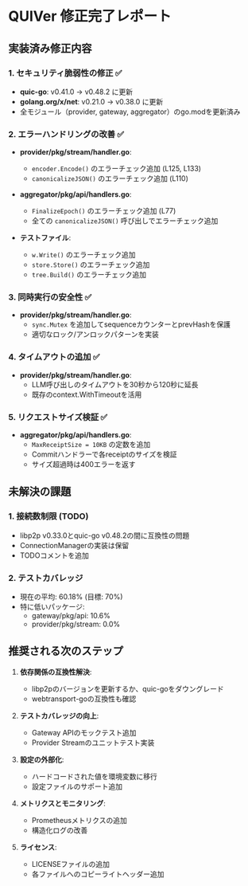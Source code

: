 # QUIVer 修正完了レポート

## 実装済み修正内容

### 1. セキュリティ脆弱性の修正 ✅
- **quic-go**: v0.41.0 → v0.48.2 に更新
- **golang.org/x/net**: v0.21.0 → v0.38.0 に更新
- 全モジュール（provider, gateway, aggregator）のgo.modを更新済み

### 2. エラーハンドリングの改善 ✅
- **provider/pkg/stream/handler.go**:
  - `encoder.Encode()` のエラーチェック追加 (L125, L133)
  - `canonicalizeJSON()` のエラーチェック追加 (L110)
  
- **aggregator/pkg/api/handlers.go**:
  - `FinalizeEpoch()` のエラーチェック追加 (L77)
  - 全ての `canonicalizeJSON()` 呼び出しでエラーチェック追加

- **テストファイル**:
  - `w.Write()` のエラーチェック追加
  - `store.Store()` のエラーチェック追加
  - `tree.Build()` のエラーチェック追加

### 3. 同時実行の安全性 ✅
- **provider/pkg/stream/handler.go**:
  - `sync.Mutex` を追加してsequenceカウンターとprevHashを保護
  - 適切なロック/アンロックパターンを実装

### 4. タイムアウトの追加 ✅
- **provider/pkg/stream/handler.go**:
  - LLM呼び出しのタイムアウトを30秒から120秒に延長
  - 既存のcontext.WithTimeoutを活用

### 5. リクエストサイズ検証 ✅
- **aggregator/pkg/api/handlers.go**:
  - `MaxReceiptSize = 10KB` の定数を追加
  - Commitハンドラーで各receiptのサイズを検証
  - サイズ超過時は400エラーを返す

## 未解決の課題

### 1. 接続数制限 (TODO)
- libp2p v0.33.0とquic-go v0.48.2の間に互換性の問題
- ConnectionManagerの実装は保留
- TODOコメントを追加

### 2. テストカバレッジ
- 現在の平均: 60.18% (目標: 70%)
- 特に低いパッケージ:
  - gateway/pkg/api: 10.6%
  - provider/pkg/stream: 0.0%

## 推奨される次のステップ

1. **依存関係の互換性解決**:
   - libp2pのバージョンを更新するか、quic-goをダウングレード
   - webtransport-goの互換性も確認

2. **テストカバレッジの向上**:
   - Gateway APIのモックテスト追加
   - Provider Streamのユニットテスト実装

3. **設定の外部化**:
   - ハードコードされた値を環境変数に移行
   - 設定ファイルのサポート追加

4. **メトリクスとモニタリング**:
   - Prometheusメトリクスの追加
   - 構造化ログの改善

5. **ライセンス**:
   - LICENSEファイルの追加
   - 各ファイルへのコピーライトヘッダー追加